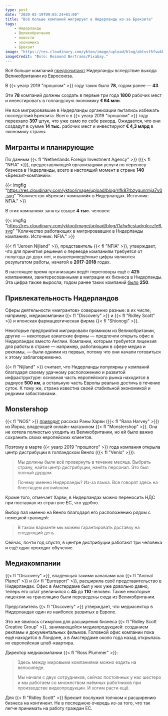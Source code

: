 ```yaml
---
type: post
date: "2020-02-19T09:03:24+01:00"
title: "Всё больше компаний мигрирует в Нидерланды из-за Брекзита"
tags:
    - Нидерланды
    - Великобритания
    - новости
    - экономика
    - Брекзит
image: "https://res.cloudinary.com/yktoo/image/upload/blog/abtvst5fvwkkigot1xps.jpg"
imageCredit: "Фото: Reimund Bertrams/Pixabay."
---
```


Всё больше компаний [предпочитают](https://nos.nl/artikel/2323665-steeds-meer-bedrijven-kiezen-voor-nederland-vanwege-brexit.html) Нидерланды вследствие выхода Великобритании из Евросоюза.

В {{< yearp 2019 "прошлом" >}} году таких было **78**, годом ранее — **43**.

<!--more-->

Эти **78** компаний должны создать в первые три года **1800** рабочих мест и инвестировать в голландскую экономику **€ 64 млн**.

Не все мигрировавшие в Нидерланды организации пытались избежать последствий Брекзита. Всего в {{< yearp 2019 "прошлом" >}} году переехало **397** штук, что уже само по себе рекорд. Ожидается, что они создадут в сумме **14 тыс.** рабочих мест и инвестируют **€ 4,3 млрд** в экономику страны.

## Мигранты и планирующие

По данным {{< fl "Netherlands Foreign Investment Agency" >}} ({{< fl "NFIA" >}}), предоставляющей организациям услуги по переносу бизнеса в Нидерланды, всего в настоящий момент в стране **140** «Брекзит-компаний»:

{{< imgfig "https://res.cloudinary.com/yktoo/image/upload/blog/rifk87rbzvgunrmja7v0.svg" "Количество «Брекзит-компаний» в Нидерландах. Источник: NFIA." >}}

В этих компаниях заняты свыше **4 тыс.** человек:

{{< imgfig "https://res.cloudinary.com/yktoo/image/upload/blog/t1afw5cstadrqlcczfe6.svg" "Количество работающих в мигрировавших в Нидерланды компаниях. Источник: NFIA." >}}

{{< fl "Jeroen Nijland" >}}, представитель {{< fl "NFIA" >}}, утверждает, что для принятия решения о переезде компаниям требуется от полугода до двух лет, и вышеприведённые цифры являются результатом работы, начатой в **2017-2018** годах.

В настоящее время организация ведёт переговоры ещё с **425** компаниями, заинтересованными в миграции их бизнеса в Нидерланды. Эта цифра также выросла, годом ранее таких компаний [было](https://nos.nl/artikel/2268865-250-bedrijven-overwegen-verhuizing-naar-nederland-om-brexit.html) **250**.

## Привлекательность Нидерландов

Сферы деятельности «мигрантов» совершенно разные: в их числе, например, медиакомпании {{< fl "Discovery" >}} и {{< fl "Ridley Scott" >}} и японская фармацевтическая фирма {{< fl "Shionogi" >}}.

Некоторые предприятия мигрировали прямиком из Великобритании, другие — некоторые азиатские фирмы — предпочли открыть офис в Нидерландах вместо Англии. Компании, которым требуется лицензия для работы в стране — например, работающим в сфере медиа и рекламы, — были одними из первых, потому что они начали готовиться к этому заблаговременно.

{{< fl "Nijland" >}} считает, что Нидерланды популярны у компаний благодаря своему удачному расположению и развитой инфраструктуре: основная часть европейского рынка находится в радиусе **500 км**, а остальную часть Европы реально достичь в течение суток. К тому же, страна известна своей стабильной экономикой и редкими забастовками.

## Monstershop

{{< fl "NOS" >}} [приводит](https://nos.nl/artikel/2323707-waarom-kozen-deze-brexitbedrijven-voor-nederland-het-was-een-gekkenhuis.html) рассказ Раны Харви ({{< fl "Rana Harvey" >}}) из Йорка, владеющей онлайн-магазином {{< fl "Monstershop" >}}. Она не хотела полностью уходить из Великобритании, но ей было важно сохранить своих европейских клиентов.

Поэтому в марте {{< yearp 2019 "прошлого" >}} года компания открыла центр дистрибуции в голландском Венло ({{< fl "Venlo" >}}):

> Мы должны были всё провернуть в течение месяца. Выбрать страну, найти центр дистрибуции, нанять персонал. Это был полный дурдом.
>
> Почему именно Нидерланды? Из-за языка. Все говорят здесь на блестящем английском.

Кроме того, отмечает Харви, в Нидерландах можно переносить НДС при поставках из стран вне ЕС, что удобно.

Выбор пал именно на Венло благодаря его расположению рядом с немецкой границей:

> В таком варианте мы можем гарантировать доставку на следующий день.

Сейчас, почти год спустя, в центре дистрибуции работают три человека и ещё один проходит обучение.

## Медиакомпании

{{< fl "Discovery" >}}, владеющая такими каналами как {{< fl "Animal Planet" >}} и {{< fl "Eurosport" >}}, расширила своё представительство в Нидерландах. Офис в Амстердаме был у них уже довольно давно, теперь его штат увеличился с **45** до **110** человек. Также некоторые лицензии на трансляцию были переведены сюда из Великобритании.

Представитель {{< fl "Discovery" >}} утверждает, что медиасектор в Нидерландах один из наиболее развитых в Европе.

Это же явилось стимулом для расширения бизнеса {{< fl "Ridley Scott Creative Group" >}}, занимающейся медиапродукцией: созданием рекламы и документальных фильмов. Головной офис компании пока ещё находится в Лондоне, а в Амстердаме около года назад открылась их европейская штаб-квартира.

Директор медиакомпании {{< fl "Ross Plummer" >}}:

> Здесь между мировыми компаниями можно ездить на велосипеде.
>
> Мы начали с двух сотрудников, сейчас постоянных у нас шестеро и мы работаем со множеством наёмных работников при производстве видеопродукции. И хотим расти ещё.

Для {{< fl "Ridley Scott" >}} Брекзит послужил толчком к расширению бизнеса на континент. Не в последнюю очередь из-за того, что так легче принимать на работу граждан ЕС.
